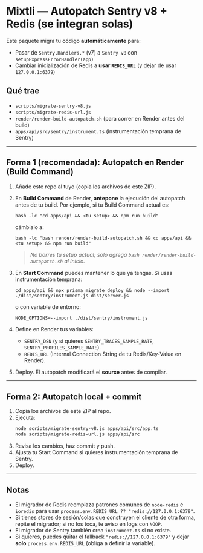 # Mixtli — Autopatch Sentry v8 + Redis (se integran solas)

Este paquete migra tu código **automáticamente** para:
- Pasar de `Sentry.Handlers.*` (v7) a `Sentry v8` con `setupExpressErrorHandler(app)`
- Cambiar inicialización de Redis a **usar `REDIS_URL`** (y dejar de usar `127.0.0.1:6379`)

## Qué trae
- `scripts/migrate-sentry-v8.js`
- `scripts/migrate-redis-url.js`
- `render/render-build-autopatch.sh` (para correr en Render antes del build)
- `apps/api/src/sentry/instrument.ts` (instrumentación temprana de Sentry)

---

## Forma 1 (recomendada): Autopatch en Render (Build Command)
1) Añade este repo al tuyo (copia los archivos de este ZIP).
2) En **Build Command** de Render, **antepone** la ejecución del autopatch antes de tu build.
   Por ejemplo, si tu Build Command actual es:
   ```
   bash -lc "cd apps/api && <tu setup> && npm run build"
   ```
   cámbialo a:
   ```
   bash -lc "bash render/render-build-autopatch.sh && cd apps/api && <tu setup> && npm run build"
   ```
   > *No borres tu setup actual; solo agrega `bash render/render-build-autopatch.sh` al inicio.*

3) En **Start Command** puedes mantener lo que ya tengas. Si usas instrumentación temprana:
   ```
   cd apps/api && npx prisma migrate deploy && node --import ./dist/sentry/instrument.js dist/server.js
   ```
   o con variable de entorno:
   ```
   NODE_OPTIONS=--import ./dist/sentry/instrument.js
   ```

4) Define en Render tus variables:
   - `SENTRY_DSN` (y si quieres `SENTRY_TRACES_SAMPLE_RATE`, `SENTRY_PROFILES_SAMPLE_RATE`).
   - `REDIS_URL` (Internal Connection String de tu Redis/Key-Value en Render).

5) Deploy. El autopatch modificará el **source** antes de compilar.

---

## Forma 2: Autopatch local + commit
1) Copia los archivos de este ZIP al repo.
2) Ejecuta:
   ```bash
   node scripts/migrate-sentry-v8.js apps/api/src/app.ts
   node scripts/migrate-redis-url.js apps/api/src
   ```
3) Revisa los cambios, haz commit y push.
4) Ajusta tu Start Command si quieres instrumentación temprana de Sentry.
5) Deploy.

---

## Notas
- El migrador de Redis reemplaza patrones comunes de `node-redis` e `ioredis` para usar `process.env.REDIS_URL ?? "redis://127.0.0.1:6379"`.
- Si tienes stores de sesión/colas que construyen el cliente de otra forma, repite el migrador; si no los toca, te aviso en logs con `NOOP`.
- El migrador de Sentry también crea `instrument.ts` si no existe.
- Si quieres, puedes quitar el fallback `"redis://127.0.0.1:6379"` y dejar **solo** `process.env.REDIS_URL` (obliga a definir la variable).

